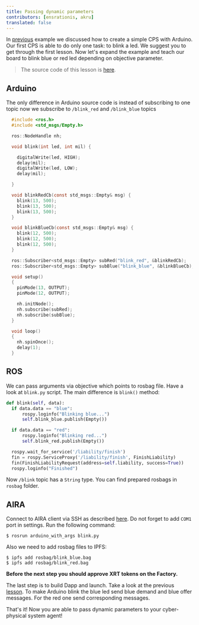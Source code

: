 ```yaml
---
title: Passing dynamic parameters
contributors: [ensrationis, akru]
translated: false
---
```


In [previous](/docs/connect-simple-cps/) example we discussed how to create a simple CPS with Arduino. Our first CPS is able to do only one task: to blink a led. We suggest you to get through the first lesson. Now let's expand the example and teach our board to blink blue or red led depending on objective parameter.

> The source code of this lesson is [here](https://github.com/airalab/robonomics_tutorials/tree/master/arduino_with_args).


## Arduino

The only difference in Arduino source code is instead of subscribing to one topic now we subscribe to `/blink_red` and `/blink_blue` topics

```c
  #include <ros.h>
  #include <std_msgs/Empty.h>

  ros::NodeHandle nh;

  void blink(int led, int mil) {

    digitalWrite(led, HIGH);
    delay(mil);
    digitalWrite(led, LOW);
    delay(mil);

  }

  void blinkRedCb(const std_msgs::Empty& msg) {
    blink(13, 500);
    blink(13, 500);
    blink(13, 500);
  }

  void blinkBlueCb(const std_msgs::Empty& msg) {
    blink(12, 500);
    blink(12, 500);
    blink(12, 500);
  }

  ros::Subscriber<std_msgs::Empty> subRed("blink_red", &blinkRedCb);
  ros::Subscriber<std_msgs::Empty> subBlue("blink_blue", &blinkBlueCb);

  void setup()
  {
    pinMode(13, OUTPUT);
    pinMode(12, OUTPUT);

    nh.initNode();
    nh.subscribe(subRed);
    nh.subscribe(subBlue);
  }

  void loop()
  {
    nh.spinOnce();
    delay(1);
  }
```

<!-- Here is the diagram of all connections:

.. image:: ../img/6.png
  :alt: Arduino schema
  :align: center -->


## ROS

We can pass arguments via objective which points to rosbag file. Have a look at `blink.py` script. The main difference is `blink()` method:

```python
def blink(self, data):
  if data.data == "blue":
      rospy.loginfo("Blinking blue...")
      self.blink_blue.publish(Empty())

  if data.data == "red":
      rospy.loginfo("Blinking red...")
      self.blink_red.publish(Empty())

  rospy.wait_for_service('/liability/finish')
  fin = rospy.ServiceProxy('/liability/finish', FinishLiability)
  fin(FinishLiabilityRequest(address=self.liability, success=True))
  rospy.loginfo("Finished")
```

Now `/blink` topic has a `String` type. You can find prepared rosbags in `rosbag` folder.

## AIRA

Connect to AIRA client via SSH as described [here](/docs/aira-connecting-via-ssh/). Do not forget to add `COM1` port in settings. Run the following command:

```
$ rosrun arduino_with_args blink.py
```

Also we need to add rosbag files to IPFS:

```
$ ipfs add rosbag/blink_blue.bag
$ ipfs add rosbag/blink_red.bag
```

**Before the next step you should approve XRT tokens on the Factory.**

The last step is to build Dapp and launch. Take a look at the previous [lesson](/docs/connect-simple-cps/). To make Arduino blink the blue led send blue demand and blue offer messages. For the red one send corresponding messages.

That's it! Now you are able to pass dynamic parameters to your cyber-physical system agent!